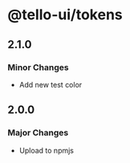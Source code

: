 # @tello-ui/tokens

## 2.1.0

### Minor Changes

- Add new test color

## 2.0.0

### Major Changes

- Upload to npmjs
